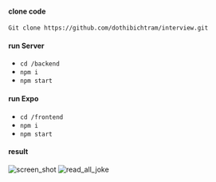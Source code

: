 #### clone code
`Git clone https://github.com/dothibichtram/interview.git`

#### run Server
- `cd /backend`
- `npm i`
- `npm start`

#### run Expo
- `cd /frontend`
- `npm i`
- `npm start`

#### result
![screen_shot](https://user-images.githubusercontent.com/90895934/162260460-c7ff03bb-2919-4c95-be90-a73732bc7750.png)
![read_all_joke](https://user-images.githubusercontent.com/90895934/162260471-0ba56b6e-cc98-4859-9dd7-e06675cadeb3.png)
